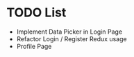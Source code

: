 # TODO List

- Implement Data Picker in Login Page
- Refactor Login / Register Redux usage
- Profile Page
